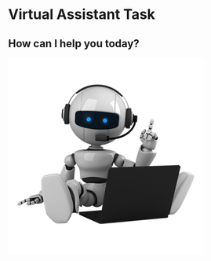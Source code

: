 # Virtual Assistant Task

## How can I help you today?

![Robot](./documents/readme-images/robot.png)